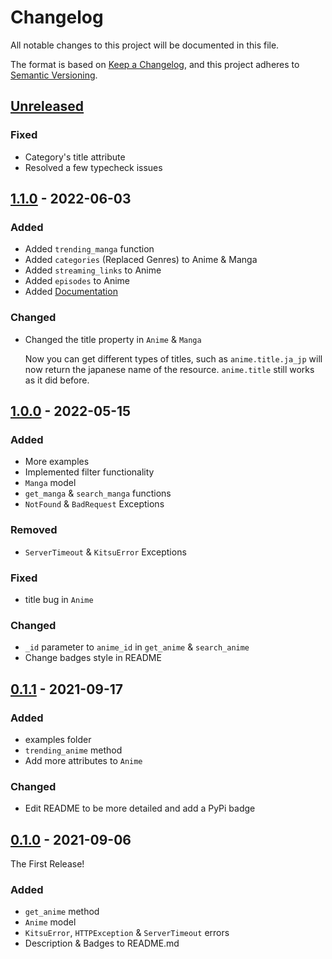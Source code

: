 # Changelog

All notable changes to this project will be documented in this file.

The format is based on [Keep a Changelog](https://keepachangelog.com/en/1.0.0/),
and this project adheres to [Semantic Versioning](https://semver.org/spec/v2.0.0.html).

## [Unreleased](https://github.com/MrArkon/Kitsu.py)
### Fixed
- Category's title attribute
- Resolved a few typecheck issues

## [1.1.0] - 2022-06-03
### Added
- Added `trending_manga` function
- Added `categories` (Replaced Genres) to Anime & Manga
- Added `streaming_links` to Anime
- Added `episodes` to Anime
- Added [Documentation](https://kitsu-py.readthedocs.io/)

### Changed
- Changed the title property in `Anime` & `Manga`
  
  Now you can get different types of titles, such as `anime.title.ja_jp` will now return the japanese name of the resource. `anime.title` still works as it did before.

## [1.0.0] - 2022-05-15
### Added
- More examples
- Implemented filter functionality
- `Manga` model
- `get_manga` & `search_manga` functions
- `NotFound` & `BadRequest` Exceptions
### Removed
- `ServerTimeout` & `KitsuError` Exceptions
### Fixed
- title bug in `Anime`
### Changed
- `_id` parameter to `anime_id` in `get_anime` & `search_anime`
- Change badges style in README

## [0.1.1] - 2021-09-17
### Added
- examples folder
- `trending_anime` method
- Add more attributes to `Anime`
### Changed
- Edit README to be more detailed and add a PyPi badge

## [0.1.0] - 2021-09-06
The First Release!
### Added
- `get_anime` method
- `Anime` model
- `KitsuError`, `HTTPException` & `ServerTimeout` errors
- Description & Badges to README.md

[Unreleased]: https://github.com/MrArkon/Kitsu.py
[1.1.0]: https://github.com/MrArkon/kitsu.py/releases/tag/v1.1.0
[1.0.0]: https://github.com/MrArkon/kitsu.py/releases/tag/v1.0.0
[0.1.1]: https://github.com/MrArkon/kitsu.py/releases/tag/v0.1.1
[0.1.0]: https://github.com/MrArkon/kitsu.py/releases/tag/v0.1.0
